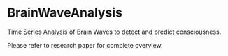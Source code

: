# BrainWaveAnalysis
Time Series Analysis of Brain Waves to detect and predict consciousness. 

Please refer to research paper for complete overview. 
